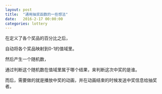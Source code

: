 ```yaml
---
layout: post
title:  "通用抽奖函数的一些想法"
date:   2016-2-17 00:00:00
categories: lottery
---
```


在定义了各个奖品的百分比之后，

自动将各个奖品映射到0-1的值域里。

然后产生一个随机数，

通过判断这个随机数在值域里属于哪个结果，来判断这次中奖的是谁。

而后，需要做的就是播放中奖的动画，并在动画结束的时候发送中奖信息给抽奖者。
